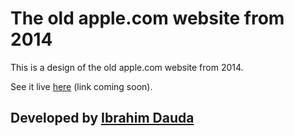 # The old apple.com website from 2014
This is a design of the old apple.com website from 2014.

See it live <a href="#" target="_blank">here</a> (link coming soon).

## Developed by <a href="https://github.com/ibrolive" target="_blank">Ibrahim Dauda</a>
